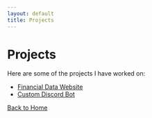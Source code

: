 ```yaml
---
layout: default
title: Projects
---
```


# Projects
Here are some of the projects I have worked on:

- [Financial Data Website](https://github.com/SpacePirate3/480-Finance-Website)
- [Custom Discord Bot](https://github.com/SpinnerJ/FroodBot)

[Back to Home](../index.md)
